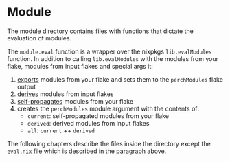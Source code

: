 # Module

The module directory contains files with functions that dictate the evaluation
of modules.

The `module.eval` function is a wrapper over the nixpkgs `lib.evalModules`
function. In addition to calling `lib.evalModules` with the modules from your
flake, modules from input flakes and special args it:

1. [exports](./export.md) modules from your flake and sets them to the
   `perchModules` flake output
2. [derives](./derive.md) modules from input flakes
3. [self-propagates](./self-propagate.md) modules from your flake
4. creates the `perchModules` module argument with the contents of:
   - `current`: self-propagated modules from your flake
   - `derived`: derived modules from input flakes
   - `all`: `current` ++ `derived`

The following chapters describe the files inside the directory except the
[`eval.nix` file] which is described in the paragraph above.

[`eval.nix` file]:
  https://github.com/altibiz/perch/blob/main/src/lib/module/eval.nix
